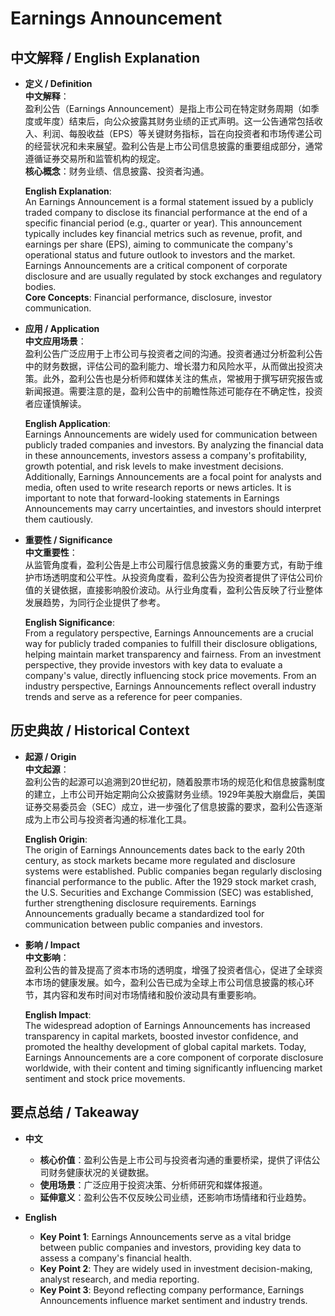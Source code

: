 # Earnings Announcement

## 中文解释 / English Explanation

* **定义 / Definition**  
  **中文解释**：  
  盈利公告（Earnings Announcement）是指上市公司在特定财务周期（如季度或年度）结束后，向公众披露其财务业绩的正式声明。这一公告通常包括收入、利润、每股收益（EPS）等关键财务指标，旨在向投资者和市场传递公司的经营状况和未来展望。盈利公告是上市公司信息披露的重要组成部分，通常遵循证券交易所和监管机构的规定。  
  **核心概念**：财务业绩、信息披露、投资者沟通。  

  **English Explanation**:  
  An Earnings Announcement is a formal statement issued by a publicly traded company to disclose its financial performance at the end of a specific financial period (e.g., quarter or year). This announcement typically includes key financial metrics such as revenue, profit, and earnings per share (EPS), aiming to communicate the company's operational status and future outlook to investors and the market. Earnings Announcements are a critical component of corporate disclosure and are usually regulated by stock exchanges and regulatory bodies.  
  **Core Concepts**: Financial performance, disclosure, investor communication.

* **应用 / Application**  
  **中文应用场景**：  
  盈利公告广泛应用于上市公司与投资者之间的沟通。投资者通过分析盈利公告中的财务数据，评估公司的盈利能力、增长潜力和风险水平，从而做出投资决策。此外，盈利公告也是分析师和媒体关注的焦点，常被用于撰写研究报告或新闻报道。需要注意的是，盈利公告中的前瞻性陈述可能存在不确定性，投资者应谨慎解读。  

  **English Application**:  
  Earnings Announcements are widely used for communication between publicly traded companies and investors. By analyzing the financial data in these announcements, investors assess a company's profitability, growth potential, and risk levels to make investment decisions. Additionally, Earnings Announcements are a focal point for analysts and media, often used to write research reports or news articles. It is important to note that forward-looking statements in Earnings Announcements may carry uncertainties, and investors should interpret them cautiously.

* **重要性 / Significance**  
  **中文重要性**：  
  从监管角度看，盈利公告是上市公司履行信息披露义务的重要方式，有助于维护市场透明度和公平性。从投资角度看，盈利公告为投资者提供了评估公司价值的关键依据，直接影响股价波动。从行业角度看，盈利公告反映了行业整体发展趋势，为同行企业提供了参考。  

  **English Significance**:  
  From a regulatory perspective, Earnings Announcements are a crucial way for publicly traded companies to fulfill their disclosure obligations, helping maintain market transparency and fairness. From an investment perspective, they provide investors with key data to evaluate a company's value, directly influencing stock price movements. From an industry perspective, Earnings Announcements reflect overall industry trends and serve as a reference for peer companies.

## 历史典故 / Historical Context

* **起源 / Origin**  
  **中文起源**：  
  盈利公告的起源可以追溯到20世纪初，随着股票市场的规范化和信息披露制度的建立，上市公司开始定期向公众披露财务业绩。1929年美股大崩盘后，美国证券交易委员会（SEC）成立，进一步强化了信息披露的要求，盈利公告逐渐成为上市公司与投资者沟通的标准化工具。  

  **English Origin**:  
  The origin of Earnings Announcements dates back to the early 20th century, as stock markets became more regulated and disclosure systems were established. Public companies began regularly disclosing financial performance to the public. After the 1929 stock market crash, the U.S. Securities and Exchange Commission (SEC) was established, further strengthening disclosure requirements. Earnings Announcements gradually became a standardized tool for communication between public companies and investors.

* **影响 / Impact**  
  **中文影响**：  
  盈利公告的普及提高了资本市场的透明度，增强了投资者信心，促进了全球资本市场的健康发展。如今，盈利公告已成为全球上市公司信息披露的核心环节，其内容和发布时间对市场情绪和股价波动具有重要影响。  

  **English Impact**:  
  The widespread adoption of Earnings Announcements has increased transparency in capital markets, boosted investor confidence, and promoted the healthy development of global capital markets. Today, Earnings Announcements are a core component of corporate disclosure worldwide, with their content and timing significantly influencing market sentiment and stock price movements.

## 要点总结 / Takeaway

* **中文**  
  - **核心价值**：盈利公告是上市公司与投资者沟通的重要桥梁，提供了评估公司财务健康状况的关键数据。  
  - **使用场景**：广泛应用于投资决策、分析师研究和媒体报道。  
  - **延伸意义**：盈利公告不仅反映公司业绩，还影响市场情绪和行业趋势。  

* **English**  
  - **Key Point 1**: Earnings Announcements serve as a vital bridge between public companies and investors, providing key data to assess a company's financial health.  
  - **Key Point 2**: They are widely used in investment decision-making, analyst research, and media reporting.  
  - **Key Point 3**: Beyond reflecting company performance, Earnings Announcements influence market sentiment and industry trends.